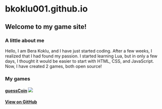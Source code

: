 # bkoklu001.github.io

## Welcome to my game site!

### A little about me
Hello, I am Bera Koklu, and I have just started coding. After a few weeks, I realized that I had found my passion. I started learning Lua, but in only a few days, I thought it would be easier to start with HTML, CSS, and JavaScript. Now, I have created 2 games, both open source!

### My games

#### [guessCoin](https://bkoklu001.github.io/guesscoin/) ![](https://user-images.githubusercontent.com/52800665/61840334-ccf0c200-ae5e-11e9-9edb-111573d1358d.png)
#### [View on GitHub](https://github.com/bkoklu001/guesscoin)
